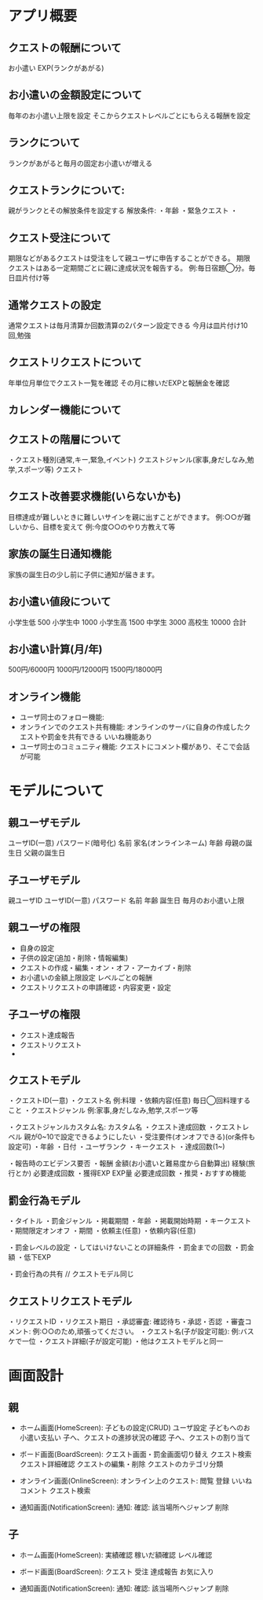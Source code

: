 # アプリ概要
## クエストの報酬について
お小遣い
EXP(ランクがあがる)

## お小遣いの金額設定について
毎年のお小遣い上限を設定
そこからクエストレベルごとにもらえる報酬を設定

## ランクについて
ランクがあがると毎月の固定お小遣いが増える

## クエストランクについて:
親がランクとその解放条件を設定する
解放条件:
	・年齢
	・緊急クエスト
	・

## クエスト受注について
期限などがあるクエストは受注をして親ユーザに申告することができる。
期限クエストはある一定期間ごとに親に達成状況を報告する。
例:毎日宿題◯分。毎日皿片付け等

## 通常クエストの設定
通常クエストは毎月清算か回数清算の2パターン設定できる
今月は皿片付け10回,勉強

## クエストリクエストについて
年単位月単位でクエスト一覧を確認
その月に稼いだEXPと報酬金を確認

## カレンダー機能について

## クエストの階層について
・クエスト種別(通常,キー,緊急,イベント)
	クエストジャンル(家事,身だしなみ,勉学,スポーツ等)
		クエスト

## クエスト改善要求機能(いらないかも)
目標達成が難しいときに難しいサインを親に出すことができます。
例:○○が難しいから、目標を変えて
例:今度○○のやり方教えて等

## 家族の誕生日通知機能
家族の誕生日の少し前に子供に通知が届きます。

## お小遣い値段について
小学生低
	500
小学生中
	1000
小学生高
	1500
中学生
	3000
高校生
	10000
合計

## お小遣い計算(月/年)
500円/6000円
1000円/12000円
1500円/18000円

## オンライン機能
- ユーザ同士のフォロー機能:
- オンラインでのクエスト共有機能:
	オンラインのサーバに自身の作成したクエストや罰金を共有できる
	いいね機能あり
- ユーザ同士のコミュニティ機能:
	クエストにコメント欄があり、そこで会話が可能

# モデルについて
## 親ユーザモデル
ユーザID(一意)
パスワード(暗号化)
名前
家名(オンラインネーム)
年齢
母親の誕生日
父親の誕生日

## 子ユーザモデル
親ユーザID
ユーザID(一意)
パスワード
名前
年齢
誕生日
毎月のお小遣い上限

## 親ユーザの権限
* 自身の設定
* 子供の設定(追加・削除・情報編集)
* クエストの作成・編集・オン・オフ・アーカイブ・削除
* お小遣いの金額上限設定
	レベルごとの報酬
* クエストリクエストの申請確認・内容変更・設定

## 子ユーザの権限
* クエスト達成報告
* クエストリクエスト
* 

## クエストモデル
・クエストID(一意)
・クエスト名
	例:料理
・依頼内容(任意)
	毎日◯回料理すること
・クエストジャンル
	例:家事,身だしなみ,勉学,スポーツ等
	
・クエストジャンルカスタム名:
	カスタム名
・クエスト達成回数
・クエストレベル
	親が0~10で設定できるようにしたい
・受注要件(オンオフできる)(or条件も設定可)
	・年齢
	・日付
	・ユーザランク
	・キークエスト
		・達成回数(1~)

・報告時のエビデンス要否
・報酬
	金額(お小遣いと難易度から自動算出)
	経験(旅行とか)
	必要達成回数
・獲得EXP
	EXP量
	必要達成回数
・推奨・おすすめ機能

## 罰金行為モデル
・タイトル
・罰金ジャンル
・掲載期間
	・年齢
	・掲載開始時期
	・キークエスト
	・期間限定オンオフ
		・期間
・依頼主(任意)
・依頼内容(任意)

・罰金レベルの設定
・してはいけないことの詳細条件
・罰金までの回数
・罰金額
・低下EXP

・罰金行為の共有
// クエストモデル同じ

## クエストリクエストモデル
・リクエストID
・リクエスト期日
・承認審査:
	確認待ち・承認・否認
・審査コメント:
	例:○○のため,頑張ってください。
・クエスト名(子が設定可能):
	例:バスケで一位
・クエスト詳細(子が設定可能)
・他はクエストモデルと同一

# 画面設計
## 親
- ホーム画面(HomeScreen):
	子どもの設定(CRUD)
	ユーザ設定
	子どもへのお小遣い支払い
	子へ、クエストの進捗状況の確認
	子へ、クエストの割り当て

	
- ボード画面(BoardScreen):
	クエスト画面・罰金画面切り替え
	クエスト検索
	クエスト詳細確認
	クエストの編集・削除
		クエストのカテゴリ分類

- オンライン画面(OnlineScreen):
	オンライン上のクエスト:
		閲覧
		登録
		いいね
		コメント
	クエスト検索

- 通知画面(NotificationScreen):
	通知: 
		確認: 該当場所へジャンプ
		削除

## 子
- ホーム画面(HomeScreen):
	実績確認
	稼いだ額確認
	レベル確認
	
- ボード画面(BoardScreen):
	クエスト
		受注
		達成報告
		お気に入り

- 通知画面(NotificationScreen):
	通知:
		確認: 該当場所へジャンプ
		削除

		